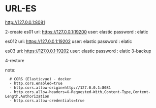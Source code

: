 # URL-ES
http://127.0.0.1:8081

2-create 
es01
uri: https://127.0.0.1:19200
user: elastic
password : elatic

es012
uri: https://127.0.0.1:19202
user: elastic
password : elatic

es03
uri: https://127.0.0.1:19202
user: elastic
password : elatic
3-backup

4-restore

note: 

      # CORS (Elasticvue) - docker
      - http.cors.enabled=true
      - http.cors.allow-origin=http://127.0.0.1:8081
      - http.cors.allow-headers=X-Requested-With,Content-Type,Content-Length,Authorization
      - http.cors.allow-credentials=true